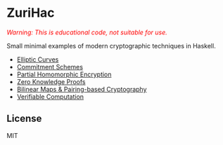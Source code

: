 ZuriHac
=======

<em style="color:red"> Warning: This is educational code, not suitable for use. </em>

Small minimal examples of modern cryptographic techniques in Haskell.

* [Elliptic Curves](ecc/)
* [Commitment Schemes](commit/)
* [Partial Homomorphic Encryption](homo/)
* [Zero Knowledge Proofs](sigma/)
* [Bilinear Maps & Pairing-based Cryptography](pairing/)
* [Verifiable Computation](https://github.com/adjoint-io/pairing)

License 
-------

MIT
